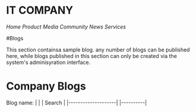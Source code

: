 # IT COMPANY
*Home  Product  Media   Community News Services*

#Blogs

This section containsa sample blog. any number of blogs can be published here, while blogs published in this section can only be created 
via the system's adminisyration interface.


# Company Blogs
  Blog name: |                    | |  Search  |
             |--------------------| |----------|

